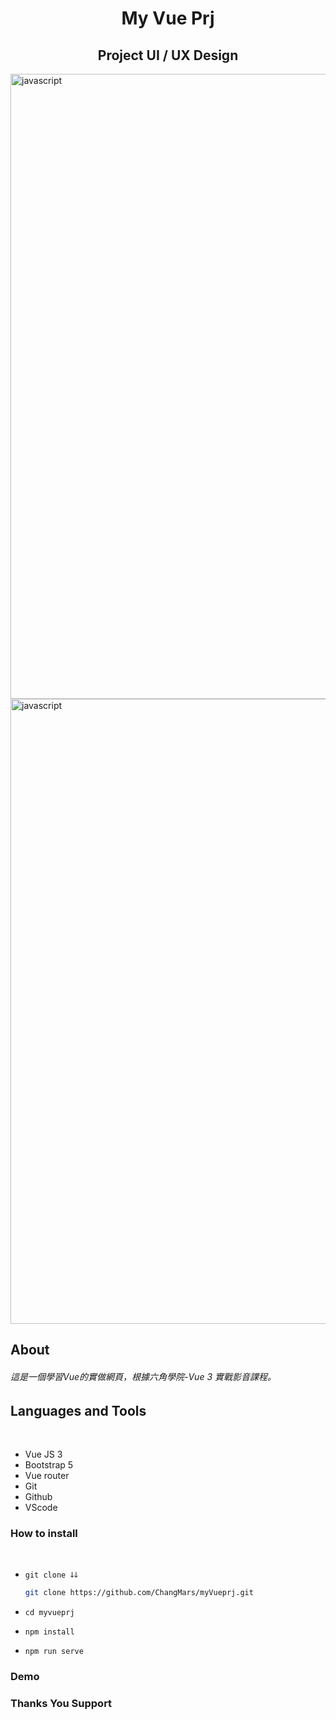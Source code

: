 <h1 align="center">My Vue Prj</h1>
<H2 align="center">Project UI / UX Design</H2>

<!-- Garis Lurus -->
<img align="center" src="https://chatroom.s3.us-west-004.backblazeb2.com/GithubReadMeImg/productpage.jpg" alt="javascript" width="1000"/> 
<img align="center" src="https://chatroom.s3.us-west-004.backblazeb2.com/GithubReadMeImg/newproduct.jpg" alt="javascript" width="1000"/> 
<!-- End -->

<br>

## About
###### 這是一個學習Vue的實做網頁，根據六角學院-Vue 3 實戰影音課程。

## Languages and Tools
<br>

- Vue JS 3
- Bootstrap 5 
- Vue router
- Git 
- Github
- VScode

### How to install
<br>

- <code>git clone ↆↆ </code>
  
  ```bash
  git clone https://github.com/ChangMars/myVueprj.git
  ``` 
  
- <code>cd myvueprj</code>
- <code>npm install</code>
- <code>npm run serve</code>

### Demo 

### Thanks You Support

<br>

